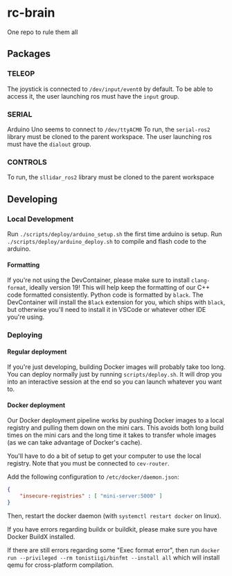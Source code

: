 # rc-brain
One repo to rule them all

## Packages

### TELEOP
The joystick is connected to `/dev/input/event0` by default. To be able to access it, the user launching ros must have the `input` group.

### SERIAL
Arduino Uno seems to connect to `/dev/ttyACM0`
To run, the `serial-ros2` library must be cloned to the parent workspace.
The user launching ros must have the `dialout` group.

### CONTROLS
To run, the `sllidar_ros2` library must be cloned to the parent workspace

## Developing

### Local Development
Run `./scripts/deploy/arduino_setup.sh` the first time arduino is setup.
Run `./scripts/deploy/arduino_deploy.sh` to compile and flash code to the arduino.

#### Formatting
If you're not using the DevContainer, please make sure to install `clang-format`, ideally version 19! This will help keep the formatting of our C++ code formatted consistently. Python code is formatted by `black`. The DevContainer will install the `Black` extension for you, which ships with `black`, but otherwise you'll need to install it in VSCode or whatever other IDE you're using.

### Deploying

#### Regular deployment
If you're just developing, building Docker images will probably take too long. You can deploy normally just by running `scripts/deploy.sh`. It will drop you into an interactive session at the end so you can launch whatever you want to.

#### Docker deployment
Our Docker deployment pipeline works by pushing Docker images to a local registry and pulling them down on the mini cars. This avoids both long build times on the mini cars and the long time it takes to transfer whole images (as we can take advantage of Docker's cache).

You'll have to do a bit of setup to get your computer to use the local registry. Note that you must be connected to `cev-router`.

Add the following configuration to `/etc/docker/daemon.json`:
```json
{
    "insecure-registries" : [ "mini-server:5000" ]
}
```

Then, restart the docker daemon (with `systemctl restart docker` on linux).

If you have errors regarding buildx or buildkit, please make sure you have Docker BuildX installed.

If there are still errors regarding some "Exec format error", then run
`docker run --privileged --rm tonistiigi/binfmt --install all`
which will install qemu for cross-platform compilation.

